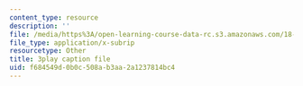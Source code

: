 ```yaml
---
content_type: resource
description: ''
file: /media/https%3A/open-learning-course-data-rc.s3.amazonaws.com/18-01sc-single-variable-calculus-fall-2010/f684549d0b0c508ab3aa2a1237814bc4_ryLdyDrBfvI.vtt
file_type: application/x-subrip
resourcetype: Other
title: 3play caption file
uid: f684549d-0b0c-508a-b3aa-2a1237814bc4
---
```

